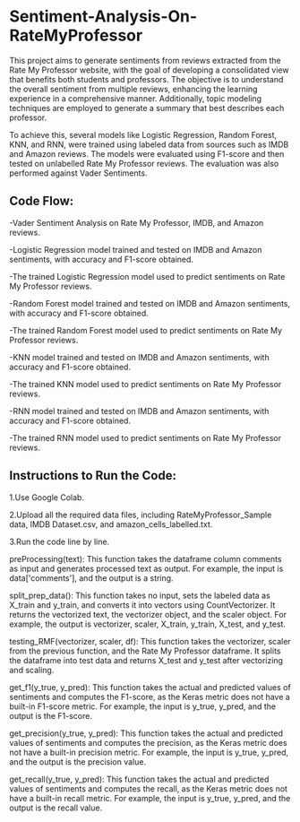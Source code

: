# Sentiment-Analysis-On-RateMyProfessor
This project aims to generate sentiments from reviews extracted from the Rate My Professor website, with the goal of developing a consolidated view that benefits both students and professors. The objective is to understand the overall sentiment from multiple reviews, enhancing the learning experience in a comprehensive manner. Additionally, topic modeling techniques are employed to generate a summary that best describes each professor.

To achieve this, several models like Logistic Regression, Random Forest, KNN, and RNN, were trained using labeled data from sources such as IMDB and Amazon reviews. The models were evaluated using F1-score and then tested on unlabelled Rate My Professor reviews. The evaluation was also performed against Vader Sentiments.

## Code Flow:

-Vader Sentiment Analysis on Rate My Professor, IMDB, and Amazon reviews.

-Logistic Regression model trained and tested on IMDB and Amazon sentiments, with accuracy and F1-score obtained.

-The trained Logistic Regression model used to predict sentiments on Rate My Professor reviews.

-Random Forest model trained and tested on IMDB and Amazon sentiments, with accuracy and F1-score obtained.

-The trained Random Forest model used to predict sentiments on Rate My Professor reviews.

-KNN model trained and tested on IMDB and Amazon sentiments, with accuracy and F1-score obtained.

-The trained KNN model used to predict sentiments on Rate My Professor reviews.

-RNN model trained and tested on IMDB and Amazon sentiments, with accuracy and F1-score obtained.

-The trained RNN model used to predict sentiments on Rate My Professor reviews.


## Instructions to Run the Code:

1.Use Google Colab.

2.Upload all the required data files, including RateMyProfessor_Sample data, IMDB Dataset.csv, and amazon_cells_labelled.txt.

3.Run the code line by line.

preProcessing(text): This function takes the dataframe column comments as input and generates processed text as output. For example, the input is data['comments'], and the output is a string.

split_prep_data(): This function takes no input, sets the labeled data as X_train and y_train, and converts it into vectors using CountVectorizer. It returns the vectorized text, the vectorizer object, and the scaler object. For example, the output is vectorizer, scaler, X_train, y_train, X_test, and y_test.

testing_RMF(vectorizer, scaler, df): This function takes the vectorizer, scaler from the previous function, and the Rate My Professor dataframe. It splits the dataframe into test data and returns X_test and y_test after vectorizing and scaling.

get_f1(y_true, y_pred): This function takes the actual and predicted values of sentiments and computes the F1-score, as the Keras metric does not have a built-in F1-score metric. For example, the input is y_true, y_pred, and the output is the F1-score.

get_precision(y_true, y_pred): This function takes the actual and predicted values of sentiments and computes the precision, as the Keras metric does not have a built-in precision metric. For example, the input is y_true, y_pred, and the output is the precision value.

get_recall(y_true, y_pred): This function takes the actual and predicted values of sentiments and computes the recall, as the Keras metric does not have a built-in recall metric. For example, the input is y_true, y_pred, and the output is the recall value.
